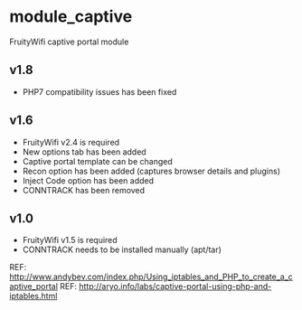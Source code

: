 module_captive
==============

FruityWifi captive portal module


v1.8
---------------------------------
- PHP7 compatibility issues has been fixed


v1.6
---------------------------------
- FruityWifi v2.4 is required
- New options tab has been added
- Captive portal template can be changed
- Recon option has been added (captures browser details and plugins)
- Inject Code option has been added
- CONNTRACK has been removed


v1.0
---------------------------------
- FruityWifi v1.5 is required
- CONNTRACK needs to be installed manually (apt/tar)


REF: http://www.andybev.com/index.php/Using_iptables_and_PHP_to_create_a_captive_portal
REF: http://aryo.info/labs/captive-portal-using-php-and-iptables.html
